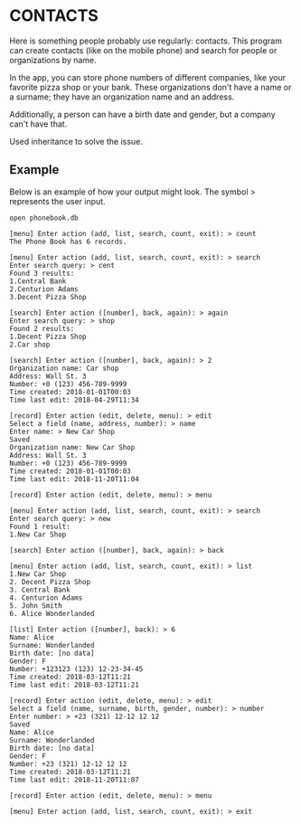 # CONTACTS

Here is something people probably use regularly: contacts. This program can create contacts (like on the mobile phone) and search for people or organizations by name.

In the app, you can store phone numbers of different companies, like your favorite pizza shop or your bank. These organizations don't have a name or a surname; they have an organization name and an address.

Additionally, a person can have a birth date and gender, but a company can't have that.

Used inheritance to solve the issue.

## Example

Below is an example of how your output might look. The symbol > represents the user input.

    open phonebook.db

    [menu] Enter action (add, list, search, count, exit): > count
    The Phone Book has 6 records.

    [menu] Enter action (add, list, search, count, exit): > search
    Enter search query: > cent
    Found 3 results:
    1.Central Bank
    2.Centurion Adams
    3.Decent Pizza Shop

    [search] Enter action ([number], back, again): > again
    Enter search query: > shop
    Found 2 results:
    1.Decent Pizza Shop
    2.Car shop

    [search] Enter action ([number], back, again): > 2
    Organization name: Car shop
    Address: Wall St. 3
    Number: +0 (123) 456-789-9999
    Time created: 2018-01-01T00:03
    Time last edit: 2018-04-29T11:34

    [record] Enter action (edit, delete, menu): > edit
    Select a field (name, address, number): > name
    Enter name: > New Car Shop
    Saved
    Organization name: New Car Shop
    Address: Wall St. 3
    Number: +0 (123) 456-789-9999
    Time created: 2018-01-01T00:03
    Time last edit: 2018-11-20T11:04

    [record] Enter action (edit, delete, menu): > menu

    [menu] Enter action (add, list, search, count, exit): > search
    Enter search query: > new
    Found 1 result:
    1.New Car Shop

    [search] Enter action ([number], back, again): > back

    [menu] Enter action (add, list, search, count, exit): > list
    1.New Car Shop
    2. Decent Pizza Shop
    3. Central Bank
    4. Centurion Adams
    5. John Smith
    6. Alice Wonderlanded

    [list] Enter action ([number], back): > 6
    Name: Alice
    Surname: Wonderlanded
    Birth date: [no data]
    Gender: F
    Number: +123123 (123) 12-23-34-45
    Time created: 2018-03-12T11:21
    Time last edit: 2018-03-12T11:21

    [record] Enter action (edit, delete, menu): > edit
    Select a field (name, surname, birth, gender, number): > number
    Enter number: > +23 (321) 12-12 12 12
    Saved
    Name: Alice
    Surname: Wonderlanded
    Birth date: [no data]
    Gender: F
    Number: +23 (321) 12-12 12 12
    Time created: 2018-03-12T11:21
    Time last edit: 2018-11-20T11:07

    [record] Enter action (edit, delete, menu): > menu

    [menu] Enter action (add, list, search, count, exit): > exit